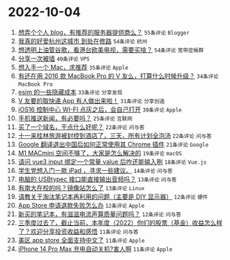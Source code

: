 # 2022-10-04

1. [想弄个个人 blog，有推荐的服务器提供商么？](https://www.v2ex.com/t/884582) `55条评论` `Blogger`
1. [我真的好爱杭州这城市 到处在修路](https://www.v2ex.com/t/884596) `54条评论` `杭州`
1. [想透明上油管谷歌，看港台欧美电视，需要买啥？](https://www.v2ex.com/t/884614) `54条评论` `宽带症候群`
1. [分享一次被墙](https://www.v2ex.com/t/884639) `40条评论` `VPS`
1. [想入手一个 Mac，求推荐](https://www.v2ex.com/t/884562) `35条评论` `Apple`
1. [有还在用 2016 款 MacBook Pro 的 V 友么，打算什么时候升级？](https://www.v2ex.com/t/884619) `34条评论` `MacBook Pro`
1. [esim 的一些隐藏成本](https://www.v2ex.com/t/884574) `33条评论` `分享发现`
1. [V 友要的取快递 App 有人做出来啦！](https://www.v2ex.com/t/884580) `31条评论` `分享创造`
1. [iOS16 控制中心 WI-FI 点灰之后，会自己打开](https://www.v2ex.com/t/884624) `30条评论` `Apple`
1. [手机推送新闻，有必要吗？](https://www.v2ex.com/t/884564) `25条评论` `互联网`
1. [买了一个域名，干点什么好呢？](https://www.v2ex.com/t/884654) `22条评论` `问与答`
1. [十一来桂林旅游被封控到酒店了，三天，所有计划全泡汤](https://www.v2ex.com/t/884657) `22条评论` `问与答`
1. [Google 翻译退出中国后如何正常使用其 Chrome 插件](https://www.v2ex.com/t/884631) `21条评论` `Google`
1. [M1 MACmini 空间不够了，大家是怎么解决的](https://www.v2ex.com/t/884612) `19条评论` `macOS`
1. [请问 vue3 input 绑定一个常量 value 后咋还能输入咧](https://www.v2ex.com/t/884648) `18条评论` `Vue.js`
1. [学生党想入门一款 iPad ，寻求一些建议。](https://www.v2ex.com/t/884606) `14条评论` `问与答`
1. [电脑的 USBtypec 接口能直接输出音频吗？](https://www.v2ex.com/t/884641) `13条评论` `问与答`
1. [有南大在校的吗？镜像站怎么了](https://www.v2ex.com/t/884600) `13条评论` `Linux`
1. [请教关于淘汰笔记本再利用的问题（主要是 DIY 显示器）](https://www.v2ex.com/t/884621) `12条评论` `硬件`
1. [App Store 申请退款失败怎么办](https://www.v2ex.com/t/884578) `12条评论` `Apple`
1. [新买的笔记本，有滋滋电流声算质量问题吗？](https://www.v2ex.com/t/884569) `12条评论` `问与答`
1. [三季度过去了，截止当前，本年度（2022）你们的股票（基金）收益怎么样了？欢迎分享投资收益和感悟](https://www.v2ex.com/t/884661) `11条评论` `问与答`
1. [美区 app store 全面支持中文了](https://www.v2ex.com/t/884604) `11条评论` `Apple`
1. [iPhone 14 Pro Max 充电自动关机?害人啊](https://www.v2ex.com/t/884601) `11条评论` `Apple`
